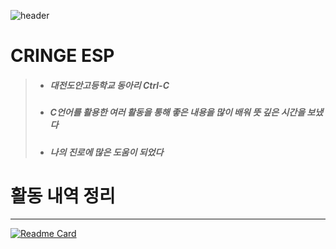 ![header](https://capsule-render.vercel.app/api?type=waving&color=5532a8&text=dx9&desc=average%20aimbot&fontColor=ffffff&height=300&fontAlignY=40)

# CRINGE ESP
> - ##### 대전도안고등학교 동아리 Ctrl-C
> - ##### C언어를 활용한 여러 활동을 통해 좋은 내용을 많이 배워 뜻 깊은 시간을 보냈다
> - ##### 나의 진로에 많은 도움이 되었다

# 활동 내역 정리
-----
[![Readme Card](https://github-readme-stats.vercel.app/api/pin/?username=Lifecream&repo=2022-Ctrl-C-Activities)](https://github.com/Lifecream/2022-Ctrl-C-Activities)
